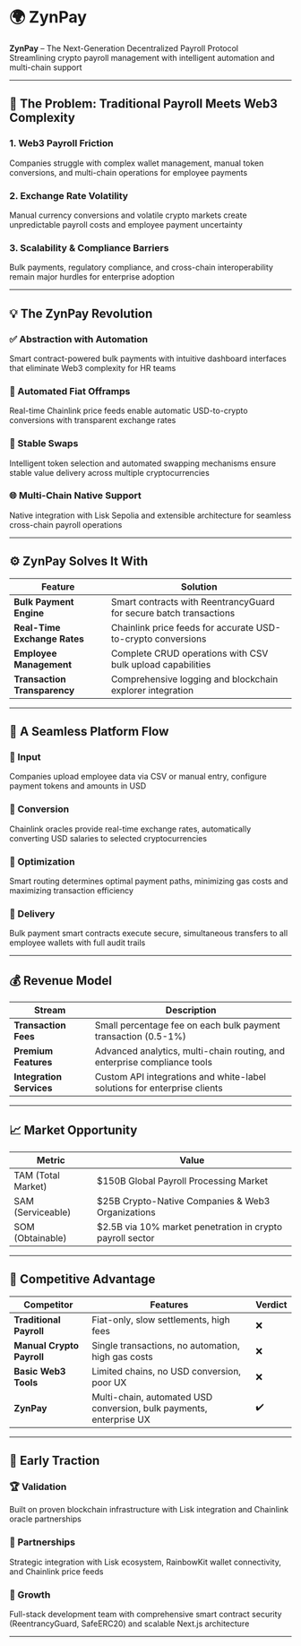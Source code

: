 # 🌍 ZynPay

**ZynPay** – The Next-Generation Decentralized Payroll Protocol  
Streamlining crypto payroll management with intelligent automation and multi-chain support

---

## 🚨 The Problem: Traditional Payroll Meets Web3 Complexity

### 1. Web3 Payroll Friction  
Companies struggle with complex wallet management, manual token conversions, and multi-chain operations for employee payments

### 2. Exchange Rate Volatility  
Manual currency conversions and volatile crypto markets create unpredictable payroll costs and employee payment uncertainty

### 3. Scalability & Compliance Barriers  
Bulk payments, regulatory compliance, and cross-chain interoperability remain major hurdles for enterprise adoption

---

## 💡 The ZynPay Revolution

### ✅ Abstraction with Automation  
Smart contract-powered bulk payments with intuitive dashboard interfaces that eliminate Web3 complexity for HR teams

### 💱 Automated Fiat Offramps  
Real-time Chainlink price feeds enable automatic USD-to-crypto conversions with transparent exchange rates

### 🔄 Stable Swaps  
Intelligent token selection and automated swapping mechanisms ensure stable value delivery across multiple cryptocurrencies

### 🌐 Multi-Chain Native Support  
Native integration with Lisk Sepolia and extensible architecture for seamless cross-chain payroll operations

---

## ⚙️ ZynPay Solves It With

| Feature | Solution |
|--------|----------|
| **Bulk Payment Engine** | Smart contracts with ReentrancyGuard for secure batch transactions |
| **Real-Time Exchange Rates** | Chainlink price feeds for accurate USD-to-crypto conversions |
| **Employee Management** | Complete CRUD operations with CSV bulk upload capabilities |
| **Transaction Transparency** | Comprehensive logging and blockchain explorer integration |

---

## 🧪 A Seamless Platform Flow

### 🔹 Input  
Companies upload employee data via CSV or manual entry, configure payment tokens and amounts in USD

### 🔹 Conversion  
Chainlink oracles provide real-time exchange rates, automatically converting USD salaries to selected cryptocurrencies

### 🔹 Optimization  
Smart routing determines optimal payment paths, minimizing gas costs and maximizing transaction efficiency

### 🔹 Delivery  
Bulk payment smart contracts execute secure, simultaneous transfers to all employee wallets with full audit trails

---

## 💰 Revenue Model

| Stream | Description |
|--------|-------------|
| **Transaction Fees** | Small percentage fee on each bulk payment transaction (0.5-1%) |
| **Premium Features** | Advanced analytics, multi-chain routing, and enterprise compliance tools |
| **Integration Services** | Custom API integrations and white-label solutions for enterprise clients |

---

## 📈 Market Opportunity

| Metric | Value |
|--------|-------|
| TAM (Total Market) | $150B Global Payroll Processing Market |
| SAM (Serviceable) | $25B Crypto-Native Companies & Web3 Organizations |
| SOM (Obtainable) | $2.5B via 10% market penetration in crypto payroll sector |

---

## 🏁 Competitive Advantage

| Competitor | Features | Verdict |
|------------|----------|---------|
| **Traditional Payroll** | Fiat-only, slow settlements, high fees | ❌ |
| **Manual Crypto Payroll** | Single transactions, no automation, high gas costs | ❌ |
| **Basic Web3 Tools** | Limited chains, no USD conversion, poor UX | ❌ |
| **ZynPay** | Multi-chain, automated USD conversion, bulk payments, enterprise UX | ✔️ |

---

## 🧩 Early Traction

### 🏆 Validation  
Built on proven blockchain infrastructure with Lisk integration and Chainlink oracle partnerships

### 🤝 Partnerships  
Strategic integration with Lisk ecosystem, RainbowKit wallet connectivity, and Chainlink price feeds

### 🚀 Growth  
Full-stack development team with comprehensive smart contract security (ReentrancyGuard, SafeERC20) and scalable Next.js architecture

---
